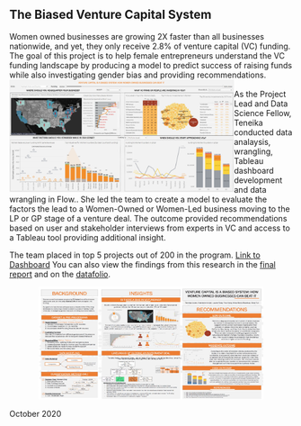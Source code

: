 ## The Biased Venture Capital System

Women owned businesses are growing 2X faster than all businesses nationwide, and yet, they only receive 2.8% of venture capital (VC) funding. The goal of this project is to help female entrepreneurs understand the VC funding landscape by producing a model to predict success of raising funds while also investigating gender bias and providing recommendations.<br>
<a href="https://public.tableau.com/app/profile/teneika.askew/viz/TheBiasedVCSystem/Recommendations-Tool"><img src="https://github.com/TeneikaAskew/biased-vc-system/blob/main/Dashboard/DashboardImage.jpg" alt="Bias VC Tableau Dashboard" style="height: 200px; width:400px" align="left"/></a><br>
As the Project Lead and Data Science Fellow, Teneika conducted data analaysis, wrangling, Tableau dashboard development and data wrangling in Flow.. She led the team to create a model to evaluate the factors the lead to a Women-Owned or Women-Led business moving to the LP or GP stage of a venture deal. The outcome provided recommendations based on user and stakeholder interviews from experts in VC and access to a Tableau tool providing additional insight. 


The team placed in top 5 projects out of 200 in the program. <a href="https://public.tableau.com/app/profile/teneika.askew/viz/TheBiasedVCSystem/Recommendations-Tool">Link to Dashboard</a> You can also view the findings from this research in the <a href="https://github.com/TeneikaAskew/biased-vc-system/blob/main/Reports/Bias-in-VC-Final-Report.pdf">final report</a> and on the <a href="https://github.com/TeneikaAskew/biased-vc-system/blob/main/Reports/Bias-in-VC-Datafolio.pdf">datafolio</a>.
<center><a href="https://public.tableau.com/app/profile/teneika.askew/viz/TheBiasedVCSystem/Recommendations-Tool"><img src="https://github.com/TeneikaAskew/biased-vc-system/blob/main/Reports/datafolioimage.jpg" alt="Bias VC Datafolio" style="height: 200px; width:400px" /></a></center>

October 2020
